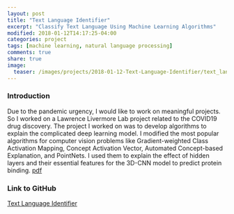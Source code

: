 ```yaml
---
layout: post
title: "Text Language Identifier"
excerpt: "Classify Text Language Using Machine Learning Algorithms"
modified: 2018-01-12T14:17:25-04:00
categories: project
tags: [machine learning, natural language processing]
comments: true
share: true
image:
  teaser: /images/projects/2018-01-12-Text-Language-Identifier/text_language_identifier_demo.png
---
```




### Introduction

Due to the pandemic urgency, I would like to work on meaningful projects. So I worked on a Lawrence Livermore Lab project related to the COVID19 drug discovery. The project I worked on was to develop algorithms to explain the complicated deep learning model. I modified the most popular algorithms for computer vision problems like Gradient-weighted Class Activation Mapping,  Concept Activation Vector, Automated Concept-based Explanation, and PointNets. I used them to explain the effect of hidden layers and their essential features for the 3D-CNN model to predict protein binding. [pdf](https://github.com/zzh237/llnl)


### Link to GitHub

[Text Language Identifier](https://github.com/leimao/Text_Language_Identifier)